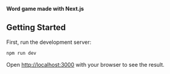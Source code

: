 **Word game made with Next.js**

## Getting Started

First, run the development server:

```bash
npm run dev
```

Open [http://localhost:3000](http://localhost:3000) with your browser to see the result.